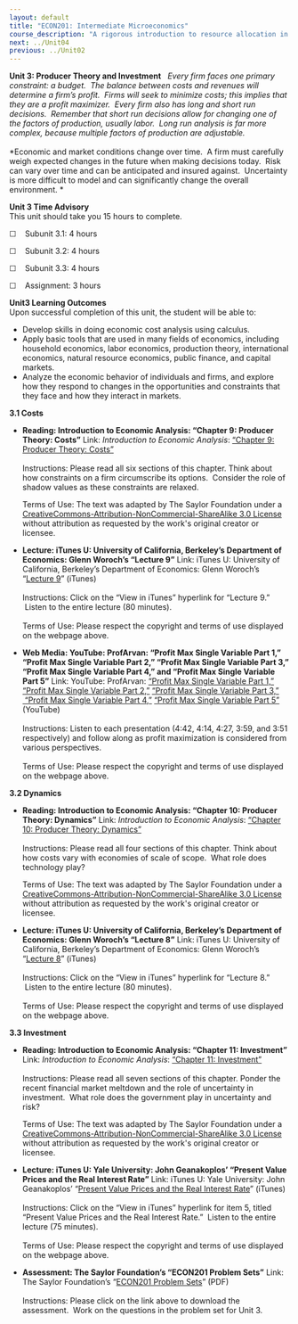 ```yaml
---
layout: default
title: "ECON201: Intermediate Microeconomics"
course_description: "A rigorous introduction to resource allocation in a market economy, with particular emphasis on supply and demand interaction, utility maximization, profit maximization, elasticity, perfect competition, monopoly power, imperfect competition, and game theory."
next: ../Unit04
previous: ../Unit02
---
```

**Unit 3: Producer Theory and Investment** <span id="3"></span> 
*Every firm faces one primary constraint: a budget.  The balance between
costs and revenues will determine a firm’s profit.  Firms will seek to
minimize costs; this implies that they are a profit maximizer.  Every
firm also has long and short run decisions.  Remember that short run
decisions allow for changing one of the factors of production, usually
labor.  Long run analysis is far more complex, because multiple factors
of production are adjustable.*  
    
 *Economic and market conditions change over time.  A firm must
carefully weigh expected changes in the future when making decisions
today.  Risk can vary over time and can be anticipated and insured
against.  Uncertainty is more difficult to model and can significantly
change the overall environment. *

**Unit 3 Time Advisory**  
This unit should take you 15 hours to complete.  
  
 ☐    Subunit 3.1: 4 hours  
  
 ☐    Subunit 3.2: 4 hours  
  
 ☐    Subunit 3.3: 4 hours  
  
 ☐    Assignment: 3 hours

**Unit3 Learning Outcomes**  
Upon successful completion of this unit, the student will be able to:  
  
-   Develop skills in doing economic cost analysis using calculus.
-   Apply basic tools that are used in many fields of economics,
    including household economics, labor economics, production theory,
    international economics, natural resource economics, public finance,
    and capital markets.
-   Analyze the economic behavior of individuals and firms, and explore
    how they respond to changes in the opportunities and constraints
    that they face and how they interact in markets.

**3.1 Costs** <span id="3.1"></span> 
-   **Reading: Introduction to Economic Analysis: “Chapter 9: Producer
    Theory: Costs”**
    Link: *Introduction to Economic Analysis*: [“Chapter 9: Producer
    Theory:
    Costs”](http://2012books.lardbucket.org/books/beginning-economic-analysis/)  
        
     Instructions: Please read all six sections of this chapter. Think
    about how constraints on a firm circumscribe its options.  Consider
    the role of shadow values as these constraints are relaxed.  
      
     Terms of Use: The text was adapted by The Saylor Foundation under a
    [CreativeCommons-Attribution-NonCommercial-ShareAlike 3.0
    License](http://creativecommons.org/licenses/by-nc-sa/3.0/) without
    attribution as requested by the work's original creator or licensee.

-   **Lecture: iTunes U: University of California, Berkeley’s Department
    of Economics: Glenn Woroch’s “Lecture 9”**
    Link: iTunes U: University of California, Berkeley’s Department of
    Economics: Glenn Woroch’s “[Lecture
    9](http://itunes.apple.com/us/podcast/lecture-9/id354823329?i=83459489)”
    (iTunes)  
        
     Instructions: Click on the “View in iTunes” hyperlink for “Lecture
    9.”  Listen to the entire lecture (80 minutes).  
        
     Terms of Use: Please respect the copyright and terms of use
    displayed on the webpage above.

-   **Web Media: YouTube: ProfArvan: “Profit Max Single Variable Part
    1,” “Profit Max Single Variable Part 2,” “Profit Max Single Variable
    Part 3,” “Profit Max Single Variable Part 4,” and “Profit Max Single
    Variable Part 5”**
    Link: YouTube: ProfArvan: [“Profit Max Single Variable Part
    1,”](http://www.youtube.com/watch?v=7aHPCBqrnsw) [“Profit Max Single
    Variable Part 2,”](http://www.youtube.com/watch?v=vw2FfY8uWqk)
    [“Profit Max Single Variable Part
    3,”](http://www.youtube.com/watch?v=BGrDTCLqimc) [ “Profit Max
    Single Variable Part
    4,”](http://www.youtube.com/watch?v=V32GLsRmfJ8) [“Profit Max Single
    Variable Part 5”](http://www.youtube.com/watch?v=_LrKL1NEXKY)
    (YouTube)  
        
     Instructions: Listen to each presentation (4:42, 4:14, 4:27, 3:59,
    and 3:51 respectively) and follow along as profit maximization is
    considered from various perspectives.  
        
     Terms of Use: Please respect the copyright and terms of use
    displayed on the webpage above. 

**3.2 Dynamics** <span id="3.2"></span> 
-   **Reading: Introduction to Economic Analysis: “Chapter 10: Producer
    Theory: Dynamics”**
    Link: *Introduction to Economic Analysis*: [“Chapter 10: Producer
    Theory:
    Dynamics”](http://2012books.lardbucket.org/books/beginning-economic-analysis/)  
        
     Instructions: Please read all four sections of this chapter. Think
    about how costs vary with economies of scale of scope.  What role
    does technology play?  
      
     Terms of Use: The text was adapted by The Saylor Foundation under a
    [CreativeCommons-Attribution-NonCommercial-ShareAlike 3.0
    License](http://creativecommons.org/licenses/by-nc-sa/3.0/) without
    attribution as requested by the work's original creator or licensee.

-   **Lecture: iTunes U: University of California, Berkeley’s Department
    of Economics: Glenn Woroch’s “Lecture 8”**
    Link: iTunes U: University of California, Berkeley’s Department of
    Economics: Glenn Woroch’s “[Lecture
    8](http://itunes.apple.com/us/podcast/lecture-8/id354823329?i=83459503)”
    (iTunes)  
        
     Instructions: Click on the “View in iTunes” hyperlink for “Lecture
    8.”  Listen to the entire lecture (80 minutes).  
        
     Terms of Use: Please respect the copyright and terms of use
    displayed on the webpage above.

**3.3 Investment** <span id="3.3"></span> 
-   **Reading: Introduction to Economic Analysis: “Chapter 11:
    Investment”**
    Link: *Introduction to Economic Analysis*: [“Chapter 11:
    Investment”](http://2012books.lardbucket.org/books/beginning-economic-analysis/)  
        
     Instructions: Please read all seven sections of this chapter.
    Ponder the recent financial market meltdown and the role of
    uncertainty in investment.  What role does the government play in
    uncertainty and risk?  
      
     Terms of Use: The text was adapted by The Saylor Foundation under a
    [CreativeCommons-Attribution-NonCommercial-ShareAlike 3.0
    License](http://creativecommons.org/licenses/by-nc-sa/3.0/) without
    attribution as requested by the work's original creator or licensee.

-   **Lecture: iTunes U: Yale University: John Geanakoplos’ “Present
    Value Prices and the Real Interest Rate”**
    Link: iTunes U: Yale University: John Geanakoplos’ “[Present Value
    Prices and the Real Interest
    Rate](http://itunes.apple.com/us/podcast/05-present-value-prices-real/id428549105?i=92457379)”
    (iTunes)  
        
     Instructions: Click on the “View in iTunes” hyperlink for item 5,
    titled “Present Value Prices and the Real Interest Rate.”  Listen to
    the entire lecture (75 minutes).  
        
     Terms of Use: Please respect the copyright and terms of use
    displayed on the webpage above.

-   **Assessment: The Saylor Foundation’s “ECON201 Problem Sets”**
    Link: The Saylor Foundation’s “[ECON201 Problem
    Sets](http://www.saylor.org/site/wp-content/uploads/2011/07/ECON201-Original-Content-Assignments-for-Units-1-5-FINAL.pdf)”
    (PDF)  
        
     Instructions: Please click on the link above to download the
    assessment.  Work on the questions in the problem set for Unit 3. 


